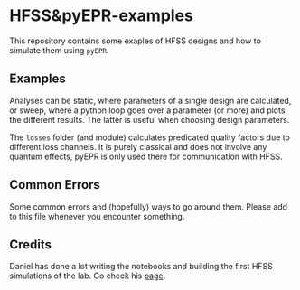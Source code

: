 # HFSS&pyEPR-examples

This repository contains some exaples of HFSS designs and how to simulate them using `pyEPR`.

## Examples

Analyses can be static, where parameters of a single design are calculated, or sweep, where a python loop goes over a parameter (or more) and plots the different results. The latter is useful when choosing design parameters.

The `losses` folder (and module) calculates predicated quality factors due to different loss channels. It is purely classical and does not involve any quantum effects, pyEPR is only used there for communication with HFSS.

## Common Errors
Some common errors and (hopefully) ways to go around them. Please add to this file whenever you encounter something.

## Credits
Daniel has done a lot writing the notebooks and building the first HFSS simulations of the lab. Go check his [page](https://github.com/DanielCohenHillel).
